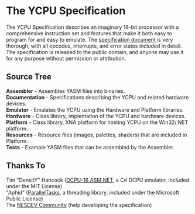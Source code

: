 The YCPU Specification
====

The YCPU Specification describes an imaginary 16-bit processor with a comprehensive instruction set and features that make it both easy to program for and easy to emulate. The [specification document](https://github.com/ZaneDubya/YCPU/blob/master/Documentation/ycpu.txt "YCPU Specification Document") is very thorough, with all opcodes, interrupts, and error states included in detail. The specification is released to the public domain, and anyone may use it for any purpose without permission or attribution.

Source Tree
----
**Assembler** - Assembles YASM files into binaries.  
**Documentation** - Specifications describing the YCPU and related hardware devices.  
**Emulator** - Emulates the YCPU using the Hardware and Platform libraries.  
**Hardware** - Class library, implentation of the YCPU and hardware devices.  
**Platform** - Class library, XNA platform for hosting YCPU on the Win32/.NET platform.  
**Resources** - Resource files (images, palettes, shaders) that are included in Platform.  
**Tests** - Example YASM files that can be assembled by the Assembler.

Thanks To
----
Tim "DensitY" Hancock ([DCPU-16 ASM.NET](https://github.com/densitynz/DCPU-16-ASM.NET), a C# DCPU emulator, included under the MIT License)  
"Aphid" ([ParallelTasks](http://http://paralleltasks.codeplex.com/), a threading library, included under the Microsoft Public License)  
The [NESDEV Community](http://www.nesdev.com) (help developing the specification)
